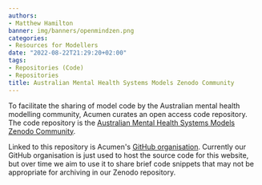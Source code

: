 ```yaml
---
authors:
- Matthew Hamilton
banner: img/banners/openmindzen.png
categories:
- Resources for Modellers
date: "2022-08-22T21:29:20+02:00"
tags:
- Repositories (Code)
- Repositories
title: Australian Mental Health Systems Models Zenodo Community
---
```


To facilitate the sharing of model code by the Australian mental health modelling community, Acumen curates an open access code repository. The code repository is the [Australian Mental Health Systems Models Zenodo Community](https://zenodo.org/communities/openmind/).

Linked to this repository is Acumen's [GitHub organisation](https://github.com/mentalhealthmodels). Currently our GitHub organisation is just used to host the source code for this website, but over time we aim to use it to share brief code snippets that may not be appropriate for archiving in our Zenodo repository.
